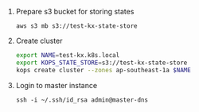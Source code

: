 1. Prepare s3 bucket for storing states

    `aws s3 mb s3://test-kx-state-store`


2. Create cluster

    ``` bash
    export NAME=test-kx.k8s.local
    export KOPS_STATE_STORE=s3://test-kx-state-store
    kops create cluster --zones ap-southeast-1a $NAME
    ```

3. Login to master instance

    `ssh -i ~/.ssh/id_rsa admin@master-dns`